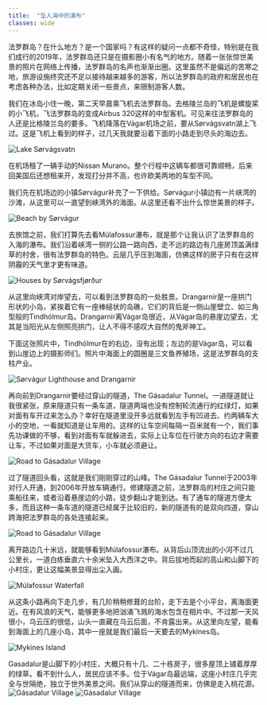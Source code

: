 ```yaml
---
title:  "坠入海中的瀑布"
classes: wide
---
```


法罗群岛？在什么地方？是一个国家吗？有这样的疑问一点都不奇怪，特别是在我们成行的2019年，法罗群岛还只是在摄影圈小有名气的地方。随着一张张惊世美景的照片在网络上传播，法罗群岛的名声也渐渐出圈。这里虽然不是偏远的苦寒之地，旅游设施终究还不足以接待越来越多的游客，所以法罗群岛的政府和居民也在考虑各种办法，比如定期关闭一些景点，来限制游客人数。

我们在冰岛小住一晚，第二天早晨乘飞机去法罗群岛。去格陵兰岛的飞机是螺旋桨的小飞机，飞法罗群岛的变成Airbus 320这样的中型客机。可见来往法罗群岛的人还是比格陵兰岛的要多。飞机降落在Vágar机场之前，要从Sørvágsvatn湖上飞过。这是飞机上看到的样子，过几天我就要沿着下面的小路走到尽头的海边去。

![Lake Sørvágsvatn](https://ik.imagekit.io/wavelet/2019-FaroeIsland/tr:n-blogs_w/IMG_20190703_104828.jpg)

在机场租了一辆手动的Nissan Murano。整个行程中这辆车都很可靠顺畅，后来回美国后还想租来开，发现打分并不高，也许欧美两地的车型不同。

我们先在机场边的小镇Sørvágur补充了一下供给。Sørvágur小镇边有一片峡湾的沙滩，从这里可以一直望到峡湾外的海面。从这里还看不出什么惊世美景的样子。

![Beach by Sørvágur](https://ik.imagekit.io/wavelet/2019-FaroeIsland/tr:n-blogs_w/_90A2239-Enhanced-NR-Edit-Edit.jpg)

去旅馆之前，我们打算先去看Múlafossur瀑布，就是那个让我认识了法罗群岛的入海的瀑布。我们沿着峡湾一侧的公路一路向西，走不远的路边有几座房顶盖满绿草的村舍，很有法罗群岛的特色。云层几乎压到海面，仿佛这样的房子只有在这样阴霾的天气里才更有味道。

![Houses by Sørvágsfjørður](https://ik.imagekit.io/wavelet/2019-FaroeIsland/tr:n-blogs_w/IMG_20190703_134232.jpg)

从这里向峡湾对岸望去，可以看到法罗群岛的一处胜景。Drangarnir是一座拱门形状的小岛，紧挨着它有一座棒槌状的岛礁，它们的背后是一侧山崖壁立、如三角型般的Tindhólmur岛。Drangarnir离Vágar岛很近，从Vágar岛的悬崖边望去，尤其是当阳光从左侧照亮拱门，让人不得不感叹大自然的鬼斧神工。

下面这张照片中，Tindhólmur在的右边，没有出现；左边的是Vágar岛，可以看到山崖边上的摄影师们。照片中海面上的圆圈是三文鱼养殖场，这是法罗群岛的支柱产业。

![Sørvágur Lighthouse and Drangarnir](https://ik.imagekit.io/wavelet/2019-FaroeIsland/tr:n-blogs_w/_90A2243-HDR.jpg)

再向前到Drangarnir要经过穿山的隧道，The Gásadalur Tunnel。一进隧道就让我很紧张，原来隧道只有一条车道，隧道两端也没有控制轮流通行的红绿灯，如果对面有车开过来怎么办？幸好在隧道里没开多远就看到左手有凹进去、约两辆车大小的空地，一看就知道是让车用的。这样的让车空间每隔一百米就有一个，我们事先功课做的不够，看到对面有车就躲进去，实际上让车位在行驶方向的右边才需要让车，不过如果对面是大货车，小车就必须避让。

![Road to Gásadalur Village](https://ik.imagekit.io/wavelet/2019-FaroeIsland/tr:n-blogs_w/IMG_20190703_135111.jpg)

过了隧道回头看，这就是我们刚刚穿过的山峰。The Gásadalur Tunnel于2003年对行人开通，到2006年开放车辆通行。修建隧道之前，法罗群岛的村庄之间只能乘船往来，或者沿着悬崖边的小路，徒步翻山才能到达。有了通车的隧道方便太多，而且这种一条车道的隧道已经属于比较旧的，新的隧道有的是双向四道，穿山跨海把法罗群岛的各处连接起来。

![Road to Gásadalur Village](https://ik.imagekit.io/wavelet/2019-FaroeIsland/tr:n-blogs_w/IMG_20190703_144244.jpg)

离开路边几十米远，就能够看到Múlafossur瀑布。从背后山顶流出的小河不过几公里长，一道白练垂直六十余米坠入大西洋之中。背后拔地而起的高山和山脚下的小村庄，更让这幅美景显得出尘入画。

![Múlafossur Waterfall](https://ik.imagekit.io/wavelet/2019-FaroeIsland/tr:n-blogs_w/_90A2253-Edit.jpg)

从这条小路再向下走几步，有几阶稍稍修葺的台阶，走下去是个小平台，离海面更近。在有风浪的天气，能够更多地把汹涌飞溅的海水包含在相片中。不过那一天风很小，乌云压的很低，山头一直藏在乌云后面，不肯露出来。从这里向左望，能看到海面上的几座小岛，其中一座就是我们最后一天要去的Mykines岛。

![Mykines Island](https://ik.imagekit.io/wavelet/2019-FaroeIsland/tr:n-blogs_w/_MG_0949-HDR.jpg)

Gasadalur是山脚下的小村庄，大概只有十几、二十栋房子，很多屋顶上铺着厚厚的绿草。看不到什么人，居民应该不多。位于Vágar岛最远端，这座小村庄几乎完全与世隔绝，独立于世外美景之间。我们从穿山的隧道而来，仿佛是走入桃花源。
![Gásadalur Village](https://ik.imagekit.io/wavelet/2019-FaroeIsland/tr:n-blogs_w/IMG_20190703_152022.jpg)
![Gásadalur Village](https://ik.imagekit.io/wavelet/2019-FaroeIsland/tr:n-blogs_w/IMG_20190703_145011.jpg)

